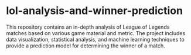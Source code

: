 # lol-analysis-and-winner-prediction
This repository contains an in-depth analysis of League of Legends matches based on various game material and metric. The project includes data visualization, statistical analysis, and machine learning techniques to provide a prediction model for determining the winner of a match. 
